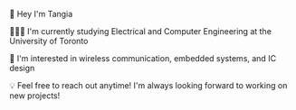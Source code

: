 👋 Hey I'm Tangia

👩🏻‍🎓 I'm currently studying Electrical and Computer Engineering at the University of Toronto

📡 I'm interested in wireless communication, embedded systems, and IC design

💡 Feel free to reach out anytime! I'm always looking forward to working on new projects!

